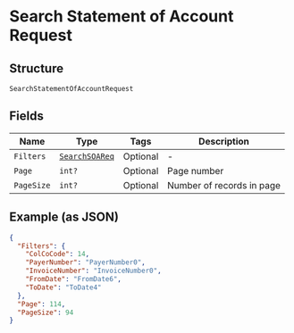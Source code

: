 
# Search Statement of Account Request

## Structure

`SearchStatementOfAccountRequest`

## Fields

| Name | Type | Tags | Description |
|  --- | --- | --- | --- |
| `Filters` | [`SearchSOAReq`](../../doc/models/search-soa-req.md) | Optional | - |
| `Page` | `int?` | Optional | Page number |
| `PageSize` | `int?` | Optional | Number of records in page |

## Example (as JSON)

```json
{
  "Filters": {
    "ColCoCode": 14,
    "PayerNumber": "PayerNumber0",
    "InvoiceNumber": "InvoiceNumber0",
    "FromDate": "FromDate6",
    "ToDate": "ToDate4"
  },
  "Page": 114,
  "PageSize": 94
}
```


